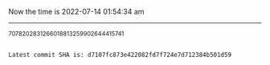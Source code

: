 Now the time is 2022-07-14 01:54:34 am

---

<small>7078202831266018813259902644415741</small>

```txt

Latest commit SHA is: d7107fc873e422082fd7f724e7d712384b501d59
```
